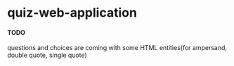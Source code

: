 # quiz-web-application
<h4>TODO</h4>
<p>questions and choices are coming with some HTML entities(for ampersand, double quote, single quote)</p>
